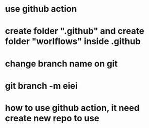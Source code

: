 # use github action

# create folder ".github" and create folder "worlflows" inside .github

# change branch name on git

# git branch -m eiei

# how to use github action, it need create new repo to use
